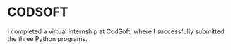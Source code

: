# CODSOFT
I completed a virtual internship at CodSoft, where I successfully submitted the three Python programs.
